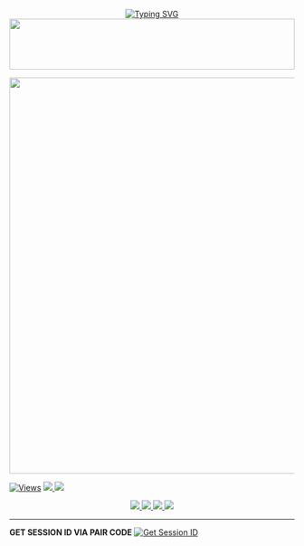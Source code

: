 <div align="center">

 [![Typing SVG](https://readme-typing-svg.herokuapp.com?font=Rockstar-ExtraBold&color=F01&lines=DEW+MD+V1+BY+DEWMINA)](https://git.io/typing-svg)
<img src="https://i.imgur.com/dBaSKWF.gif" height="90" width="100%">
</div>
<p align="center">
<a href="https://github.com/DEW-MD-LK/DEW-MD-V1">
    <img src="https://i.ibb.co/HLZvhfdq/DEW-MD.jpg"  width="700px">
</a>
</p>
 <a href="https://github.com/DEW-MD-LK/DEW-MD-V1">
    <img src="https://hits.seeyoufarm.com/api/count/incr/badge.svg?url=https://github.com/DEW-MD-LK/DEW-MD-V1-NEW&count_bg=%2379C83D&title_bg=%23555555&icon=gitpod.svg&icon_color=%23E7E7E7&title=Views&edge_flat=false" alt="Views"/></a>
  
  </a>
</a>
  <a href="https://github.com/DEW-MD-LK/DEW-MD-V1">
    <img src="https://img.shields.io/github/forks/DEW-MD-LK/DEW-MD-V1?label=Fork&style=social">
    
  </a>
  
  <a href="https://github.com/DEW-MD-LK/DEW-MD-V1">
    <img src="https://img.shields.io/github/stars/DEW-MD-LK/DEW-MD-V1?style=social">
  </a>
</p>
<p align="center">
  <a href="https://github.com/DEW-MD-LK/DEW-MD-V1">
    <img src="https://img.shields.io/github/repo-size/DEW-MD-LK/DEW-MD-V1?color=purple&label=Repo%20Size&style=plastic">

  </a>
  <a href="https://github.com/DEW-MD-LK/DEW-MD-V1">
    <img src="https://img.shields.io/github/license/DEW-MD-LK/DEW-MD-V1?color=purple&label=License&style=plastic">

  </a>
  <a href="https://github.com/DEW-MD-LK/DEW-MD-V1">
    <img src="https://img.shields.io/github/languages/top/DEW-MD-LK/DEW-MD-V1?color=purple&label=Javascript&style=plastic">

  </a>
  <a href="https://github.com/DEW-MD-LK/DEW-MD-V1">
    <img src="https://img.shields.io/static/v1?label=Author&message=Hansa%20Dewmina&color=purple&style=plastic">

  </a>
  </p>
</p>


<hr>
<b>GET SESSION ID VIA PAIR CODE</b>

<a href='' target="_blank">
<img alt='Get Session ID' src='https://img.shields.io/badge/Click here to get your session id-blue?style=for-the-badge&logo=opencv&logoColor=white'/></a>


